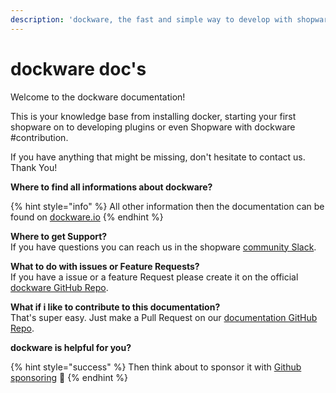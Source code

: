 ```yaml
---
description: 'dockware, the fast and simple way to develop with shopware and symfony.'
---
```


# dockware doc's

Welcome to the dockware documentation!

This is your knowledge base from installing docker, starting your first shopware on to developing plugins or even Shopware with dockware \#contribution.

If you have anything that might be missing, don't hesitate to contact us. Thank You!

**Where to find all informations about dockware?**

{% hint style="info" %}
All other information then the documentation can be found on [dockware.io](https://dockware.io)
{% endhint %}

**Where to get Support?**  
If you have questions you can reach us in the shopware [community Slack](https://shopwarecommunity.slack.com/archives/C014X8HE8U8).

**What to do with issues or Feature Requests?**  
If you have a issue or a feature Request please create it on the official [dockware GitHub Repo](https://github.com/dockware/dockware).

**What if i like to contribute to this documentation?**  
That's super easy. Just make a Pull Request on our [documentation GitHub Repo](https://github.com/dockware/docs).

**dockware is helpful for you?**

{% hint style="success" %}
Then think about to sponsor it with [Github sponsoring](https://github.com/sponsors/dockware) 💜
{% endhint %}







